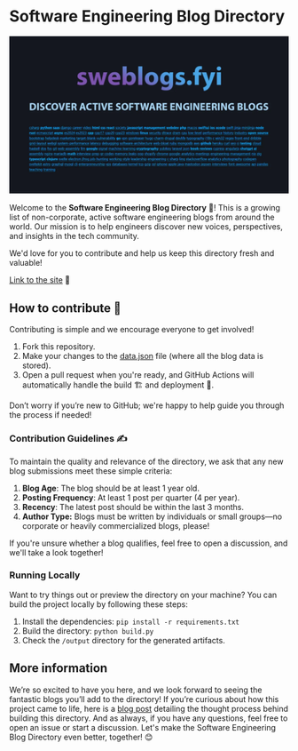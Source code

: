 # Software Engineering Blog Directory

[![Repo Banner](imgs/sweblogs_banner.webp)](https://sweblogs.fyi/)

Welcome to the __Software Engineering Blog Directory__ 🙂! This is a growing list of non-corporate, active software engineering blogs from around the world. Our mission is to help engineers discover new voices, perspectives, and insights in the tech community.

We'd love for you to contribute and help us keep this directory fresh and valuable!

[Link to the site](https://sweblogs.fyi/) 🔗

## How to contribute 🚀

Contributing is simple and we encourage everyone to get involved!

1. Fork this repository.
1. Make your changes to the [data.json](https://github.com/rtdev-com/swe-blog-directory/blob/main/data.json) file (where all the blog data is stored).
1. Open a pull request when you're ready, and GitHub Actions will automatically handle the build 🏗 and deployment 🚀.

Don’t worry if you’re new to GitHub; we're happy to help guide you through the process if needed!

### Contribution Guidelines ✍️

To maintain the quality and relevance of the directory, we ask that any new blog submissions meet these simple criteria:

1. __Blog Age__: The blog should be at least 1 year old.
1. __Posting Frequency__: At least 1 post per quarter (4 per year).
1. __Recency__: The latest post should be within the last 3 months.
1. __Author Type:__ Blogs must be written by individuals or small groups—no corporate or heavily commercialized blogs, please!

If you're unsure whether a blog qualifies, feel free to open a discussion, and we'll take a look together!

### Running Locally

Want to try things out or preview the directory on your machine? You can build the project locally by following these steps:

1. Install the dependencies: `pip install -r requirements.txt`
1. Build the directory: `python build.py`
1. Check the `/output` directory for the generated artifacts.



## More information

We’re so excited to have you here, and we look forward to seeing the fantastic blogs you’ll add to the directory! If you’re curious about how this project came to life, here is a [blog post](https://romantaylor.com/directory-of-software-engineering-blogs/) detailing the thought process behind building this directory. And as always, if you have any questions, feel free to open an issue or start a discussion. Let's make the Software Engineering Blog Directory even better, together! 😊
